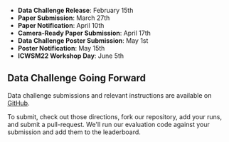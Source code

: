 
- __Data Challenge Release__: February 15th
- __Paper Submission__: March 27th 
- __Paper Notification__: April 10th
- __Camera-Ready Paper Submission__: April 17th
- __Data Challenge Poster Submission__: May 1st
- __Poster Notification__: May 15th
- __ICWSM22 Workshop Day__: June 5th 


## Data Challenge Going Forward

<!---
TODO: Edit the leaderboard for 2023 version
-->

Data challenge submissions and relevant instructions are available on [GitHub](https://github.com/phomemes/phomemes.github.io/tree/main/leaderboards).

To submit, check out those directions, fork our repository, add your runs, and submit a pull-request. We'll run our evaluation code against your submission and add them to the leaderboard.